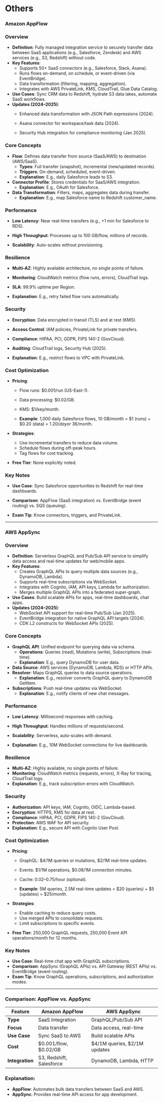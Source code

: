 # Others

### **Amazon AppFlow**

### **Overview**

- **Definition**: Fully managed integration service to securely transfer data between SaaS applications (e.g., Salesforce, Zendesk) and AWS services (e.g., S3, Redshift) without code.
- **Key Features**:
    - Supports 50+ SaaS connectors (e.g., Salesforce, Slack, Asana).
    - Runs flows on-demand, on schedule, or event-driven (via EventBridge).
    - Data transformation (filtering, mapping, aggregation).
    - Integrates with AWS PrivateLink, KMS, CloudTrail, Glue Data Catalog.
- **Use Cases**: Sync CRM data to Redshift, hydrate S3 data lakes, automate SaaS workflows.
- **Updates (2024–2025)**:
    - Enhanced data transformation with JSON Path expressions (2024).
        
        [](https://imgs.search.brave.com/H4IXhEKfvV3k5h86A-E7tvjsXWMEnGqpMpK44qbYeUw/rs:fit:64:0:0:0/g:ce/aHR0cDovL2Zhdmlj/b25zLnNlYXJjaC5i/cmF2ZS5jb20vaWNv/bnMvZGYwNzg0ZmUy/Mjc5ZWQwOTlhNWEw/MDJmZTI3NGM5OGU2/Y2Q2MDUwNTUwOTFi/Zjk5MzQzZDYyOWZi/Mjc4ZjM3OS9jb21t/dW5pdHkuYXdzLw)
        
    - Asana connector for workspace/task data (2024).
        
        [](https://imgs.search.brave.com/kvi-2yxLRfXCwYL8Hdyik1HLlZTl6Ua2dabLSq8ebkk/rs:fit:64:0:0:0/g:ce/aHR0cDovL2Zhdmlj/b25zLnNlYXJjaC5i/cmF2ZS5jb20vaWNv/bnMvOWM4ZmQwZjYz/OTBjM2U4MjU0OWZh/N2M0YTVmZWQzMTk2/YTdjYWZmMjQ5ODVi/NTlhYzdiZjMzZWFk/MjZhYWY5My9kb2Nz/LmF3cy5hbWF6b24u/Y29tLw)
        
    - Security Hub integration for compliance monitoring (Jan 2025).

### **Core Concepts**

- **Flow**: Defines data transfer from source (SaaS/AWS) to destination (AWS/SaaS).
    - **Types**: Full transfer (snapshot), incremental (new/updated records).
    - **Triggers**: On-demand, scheduled, event-driven.
    - **Explanation**: E.g., daily Salesforce leads to S3.
- **Connector Profile**: Stores credentials for SaaS/AWS integration.
    - **Explanation**: E.g., OAuth for Salesforce.
- **Data Transformation**: Filters, maps, aggregates data during transfer.
    - **Explanation**: E.g., map Salesforce name to Redshift customer_name.

### **Performance**

- **Low Latency**: Near real-time transfers (e.g., <1 min for Salesforce to RDS).
    
    [](https://imgs.search.brave.com/Q3-FdI89HQ5XjoM9ebI7Z8OVdcuf6x6ueMCkPrADf2k/rs:fit:64:0:0:0/g:ce/aHR0cDovL2Zhdmlj/b25zLnNlYXJjaC5i/cmF2ZS5jb20vaWNv/bnMvOWFkODM4NDk0/MTRjNzUyMTM3OTQ5/MmI4MjRkZjFhNDcw/MTIxYzI3NmZmMmNm/MDFkZWRjNmFkZjYz/NzVhZmIzMC9hd3Mu/YW1hem9uLmNvbS8)
    
- **High Throughput**: Processes up to 100 GB/flow, millions of records.
    
    [](https://imgs.search.brave.com/mjUN9kNtAF1vE76nMcl1BD1pR440wRNaOR1_x--9YD4/rs:fit:64:0:0:0/g:ce/aHR0cDovL2Zhdmlj/b25zLnNlYXJjaC5i/cmF2ZS5jb20vaWNv/bnMvOTZhYmQ1N2Q4/NDg4ZDcyODIyMDZi/MzFmOWNhNjE3Y2E4/Y2YzMThjNjljNDIx/ZjllZmNhYTcwODhl/YTcwNDEzYy9tZWRp/dW0uY29tLw)
    
- **Scalability**: Auto-scales without provisioning.

### **Resilience**

- **Multi-AZ**: Highly available architecture, no single points of failure.
    
    [](https://imgs.search.brave.com/mjUN9kNtAF1vE76nMcl1BD1pR440wRNaOR1_x--9YD4/rs:fit:64:0:0:0/g:ce/aHR0cDovL2Zhdmlj/b25zLnNlYXJjaC5i/cmF2ZS5jb20vaWNv/bnMvOTZhYmQ1N2Q4/NDg4ZDcyODIyMDZi/MzFmOWNhNjE3Y2E4/Y2YzMThjNjljNDIx/ZjllZmNhYTcwODhl/YTcwNDEzYy9tZWRp/dW0uY29tLw)
    
- **Monitoring**: CloudWatch metrics (flow runs, errors), CloudTrail logs.
- **SLA**: 99.9% uptime per Region.
    
    [](https://imgs.search.brave.com/Q3-FdI89HQ5XjoM9ebI7Z8OVdcuf6x6ueMCkPrADf2k/rs:fit:64:0:0:0/g:ce/aHR0cDovL2Zhdmlj/b25zLnNlYXJjaC5i/cmF2ZS5jb20vaWNv/bnMvOWFkODM4NDk0/MTRjNzUyMTM3OTQ5/MmI4MjRkZjFhNDcw/MTIxYzI3NmZmMmNm/MDFkZWRjNmFkZjYz/NzVhZmIzMC9hd3Mu/YW1hem9uLmNvbS8)
    
- **Explanation**: E.g., retry failed flow runs automatically.

### **Security**

- **Encryption**: Data encrypted in transit (TLS) and at rest (KMS).
    
    [](https://imgs.search.brave.com/mjUN9kNtAF1vE76nMcl1BD1pR440wRNaOR1_x--9YD4/rs:fit:64:0:0:0/g:ce/aHR0cDovL2Zhdmlj/b25zLnNlYXJjaC5i/cmF2ZS5jb20vaWNv/bnMvOTZhYmQ1N2Q4/NDg4ZDcyODIyMDZi/MzFmOWNhNjE3Y2E4/Y2YzMThjNjljNDIx/ZjllZmNhYTcwODhl/YTcwNDEzYy9tZWRp/dW0uY29tLw)
    
- **Access Control**: IAM policies, PrivateLink for private transfers.
- **Compliance**: HIPAA, PCI, GDPR, FIPS 140-2 (GovCloud).
- **Auditing**: CloudTrail logs, Security Hub (2025).
- **Explanation**: E.g., restrict flows to VPC with PrivateLink.

### **Cost Optimization**

- **Pricing**:
    - Flow runs: $0.001/run (US-East-1).
    - Data processing: $0.02/GB.
    - KMS: $1/key/month.
    - **Example**: 1,000 daily Salesforce flows, 10 GB/month = $1 (runs) + $0.20 (data) = $1.20/day or ~$36/month.
        
        [](https://imgs.search.brave.com/Q3-FdI89HQ5XjoM9ebI7Z8OVdcuf6x6ueMCkPrADf2k/rs:fit:64:0:0:0/g:ce/aHR0cDovL2Zhdmlj/b25zLnNlYXJjaC5i/cmF2ZS5jb20vaWNv/bnMvOWFkODM4NDk0/MTRjNzUyMTM3OTQ5/MmI4MjRkZjFhNDcw/MTIxYzI3NmZmMmNm/MDFkZWRjNmFkZjYz/NzVhZmIzMC9hd3Mu/YW1hem9uLmNvbS8)
        
- **Strategies**:
    - Use incremental transfers to reduce data volume.
    - Schedule flows during off-peak hours.
    - Tag flows for cost tracking.
- **Free Tier**: None explicitly noted.

### **Key Notes**

- **Use Case**: Sync Salesforce opportunities to Redshift for real-time dashboards.
    
    [](https://imgs.search.brave.com/Q3-FdI89HQ5XjoM9ebI7Z8OVdcuf6x6ueMCkPrADf2k/rs:fit:64:0:0:0/g:ce/aHR0cDovL2Zhdmlj/b25zLnNlYXJjaC5i/cmF2ZS5jb20vaWNv/bnMvOWFkODM4NDk0/MTRjNzUyMTM3OTQ5/MmI4MjRkZjFhNDcw/MTIxYzI3NmZmMmNm/MDFkZWRjNmFkZjYz/NzVhZmIzMC9hd3Mu/YW1hem9uLmNvbS8)
    
- **Comparison**: AppFlow (SaaS integration) vs. EventBridge (event routing) vs. SQS (queuing).
- **Exam Tip**: Know connectors, triggers, and PrivateLink.

---

### **AWS AppSync**

### **Overview**

- **Definition**: Serverless GraphQL and Pub/Sub API service to simplify data access and real-time updates for web/mobile apps.
- **Key Features**:
    - Creates GraphQL APIs to query multiple data sources (e.g., DynamoDB, Lambda).
    - Supports real-time subscriptions via WebSocket.
    - Integrates with Cognito, IAM, API keys, Lambda for authorization.
    - Merges multiple GraphQL APIs into a federated super-graph.
- **Use Cases**: Build scalable APIs for apps, real-time dashboards, chat apps.
- **Updates (2024–2025)**:
    - WebSocket API support for real-time Pub/Sub (Jan 2025).
    - EventBridge integration for native GraphQL API targets (2024).
    - CDK L2 constructs for WebSocket APIs (2025).

### **Core Concepts**

- **GraphQL API**: Unified endpoint for querying data via schema.
    - **Operations**: Queries (read), Mutations (write), Subscriptions (real-time).
    - **Explanation**: E.g., query DynamoDB for user data.
- **Data Source**: AWS services (DynamoDB, Lambda, RDS) or HTTP APIs.
- **Resolver**: Maps GraphQL queries to data source operations.
    - **Explanation**: E.g., resolver converts GraphQL query to DynamoDB GetItem.
- **Subscriptions**: Push real-time updates via WebSocket.
    - **Explanation**: E.g., notify clients of new chat messages.

### **Performance**

- **Low Latency**: Millisecond responses with caching.
- **High Throughput**: Handles millions of requests/second.
- **Scalability**: Serverless, auto-scales with demand.
- **Explanation**: E.g., 10M WebSocket connections for live dashboards.
    
    [](https://imgs.search.brave.com/Q3-FdI89HQ5XjoM9ebI7Z8OVdcuf6x6ueMCkPrADf2k/rs:fit:64:0:0:0/g:ce/aHR0cDovL2Zhdmlj/b25zLnNlYXJjaC5i/cmF2ZS5jb20vaWNv/bnMvOWFkODM4NDk0/MTRjNzUyMTM3OTQ5/MmI4MjRkZjFhNDcw/MTIxYzI3NmZmMmNm/MDFkZWRjNmFkZjYz/NzVhZmIzMC9hd3Mu/YW1hem9uLmNvbS8)
    

### **Resilience**

- **Multi-AZ**: Highly available, no single points of failure.
- **Monitoring**: CloudWatch metrics (requests, errors), X-Ray for tracing, CloudTrail logs.
- **Explanation**: E.g., track subscription errors with CloudWatch.

### **Security**

- **Authorization**: API keys, IAM, Cognito, OIDC, Lambda-based.
- **Encryption**: HTTPS, KMS for data at rest.
- **Compliance**: HIPAA, PCI, GDPR, FIPS 140-2 (GovCloud).
- **Protection**: AWS WAF for API security.
- **Explanation**: E.g., secure API with Cognito User Pool.

### **Cost Optimization**

- **Pricing**:
    - GraphQL: $4/1M queries or mutations, $2/1M real-time updates.
    - Events: $1/1M operations, $0.08/1M connection minutes.
    - Cache: $0.02–$0.75/hour (optional).
    - **Example**: 5M queries, 2.5M real-time updates = $20 (queries) + $5 (updates) = $25/month.
        
        [](https://imgs.search.brave.com/Q3-FdI89HQ5XjoM9ebI7Z8OVdcuf6x6ueMCkPrADf2k/rs:fit:64:0:0:0/g:ce/aHR0cDovL2Zhdmlj/b25zLnNlYXJjaC5i/cmF2ZS5jb20vaWNv/bnMvOWFkODM4NDk0/MTRjNzUyMTM3OTQ5/MmI4MjRkZjFhNDcw/MTIxYzI3NmZmMmNm/MDFkZWRjNmFkZjYz/NzVhZmIzMC9hd3Mu/YW1hem9uLmNvbS8)
        
- **Strategies**:
    - Enable caching to reduce query costs.
    - Use merged APIs to consolidate requests.
    - Limit subscriptions to specific events.
- **Free Tier**: 250,000 GraphQL requests, 250,000 Event API operations/month for 12 months.
    
    [](https://imgs.search.brave.com/Q3-FdI89HQ5XjoM9ebI7Z8OVdcuf6x6ueMCkPrADf2k/rs:fit:64:0:0:0/g:ce/aHR0cDovL2Zhdmlj/b25zLnNlYXJjaC5i/cmF2ZS5jb20vaWNv/bnMvOWFkODM4NDk0/MTRjNzUyMTM3OTQ5/MmI4MjRkZjFhNDcw/MTIxYzI3NmZmMmNm/MDFkZWRjNmFkZjYz/NzVhZmIzMC9hd3Mu/YW1hem9uLmNvbS8)
    

### **Key Notes**

- **Use Case**: Real-time chat app with GraphQL subscriptions.
- **Comparison**: AppSync (GraphQL APIs) vs. API Gateway (REST APIs) vs. EventBridge (event routing).
- **Exam Tip**: Know GraphQL operations, subscriptions, and authorization modes.

---

### **Comparison: AppFlow vs. AppSync**

| **Feature** | **Amazon AppFlow** | **AWS AppSync** |
| --- | --- | --- |
| **Type** | SaaS Integration | GraphQL/Pub/Sub API |
| **Focus** | Data transfer | Data access, real-time |
| **Use Case** | Sync SaaS to AWS | Build scalable APIs |
| **Cost** | $0.001/flow, $0.02/GB | $4/1M queries, $2/1M updates |
| **Integration** | S3, Redshift, Salesforce | DynamoDB, Lambda, HTTP |

### **Explanation**:

- **AppFlow**: Automates bulk data transfers between SaaS and AWS.
- **AppSync**: Provides real-time API access for app development.
